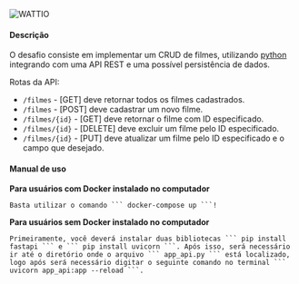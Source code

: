 ![WATTIO](http://wattio.com.br/web/image/1204-212f47c3/Logo%20Wattio.png)



#### Descrição

O desafio consiste em implementar um CRUD de filmes, utilizando [python](https://www.python.org/ "python") integrando com uma API REST e uma possível persistência de dados.

Rotas da API:

 - `/filmes` - [GET] deve retornar todos os filmes cadastrados.
 - `/filmes` - [POST] deve cadastrar um novo filme.
 - `/filmes/{id}` -  [GET] deve retornar o filme com ID especificado.
 - `/filmes/{id}` -  [DELETE] deve excluir um filme pelo ID especificado.
 - `/filmes/{id}` -  [PUT] deve atualizar um filme pelo ID especificado e o campo que desejado.


#### Manual de uso
**Para usuários com Docker instalado no computador**

    Basta utilizar o comando ``` docker-compose up ```!

**Para usuários sem Docker instalado no computador**

    Primeiramente, você deverá instalar duas bibliotecas ``` pip install fastapi ``` e ``` pip install uvicorn ```. Após isso, será necessário ir até o diretório onde o arquivo ``` app_api.py ``` está localizado, logo após será necessário digitar o seguinte comando no terminal ``` uvicorn app_api:app --reload ```.

